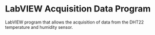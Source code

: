 # LabVIEW Acquisition Data Program
LabVIEW program that allows the acquisition of data from the DHT22 temperature and humidity sensor.
